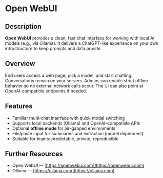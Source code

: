 # Open WebUI

## Description

**Open WebUI** provides a clean, fast chat interface for working with local AI models (e.g., via Ollama). It delivers a ChatGPT-like experience on your own infrastructure to keep prompts and data private.

## Overview

End users access a web page, pick a model, and start chatting. Conversations remain on your servers. Admins can enable strict offline behavior so no external network calls occur. The UI can also point at OpenAI-compatible endpoints if needed.

## Features

* Familiar multi-chat interface with quick model switching
* Supports local backends (Ollama) and OpenAI-compatible APIs
* Optional **offline mode** for air-gapped environments
* File/paste input for summaries and extraction (model dependent)
* Suitable for teams: predictable, private, reproducible

## Further Resources

* Open WebUI — [https://openwebui.com](https://openwebui.com)
* Ollama — [https://ollama.com](https://ollama.com)
